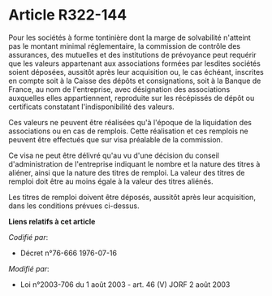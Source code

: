 # Article R322-144

Pour les sociétés à forme tontinière dont la marge de solvabilité n'atteint pas le montant minimal réglementaire, la
commission de contrôle des assurances, des mutuelles et des institutions de prévoyance peut requérir que les valeurs
appartenant aux associations formées par lesdites sociétés soient déposées, aussitôt après leur acquisition ou, le cas
échéant, inscrites en compte soit à la Caisse des dépôts et consignations, soit à la Banque de France, au nom de
l'entreprise, avec désignation des associations auxquelles elles appartiennent, reproduite sur les récépissés de dépôt ou
certificats constatant l'indisponibilité des valeurs.

Ces valeurs ne peuvent être réalisées qu'à l'époque de la liquidation des associations ou en cas de remplois. Cette
réalisation et ces remplois ne peuvent être effectués que sur visa préalable de la commission.

Ce visa ne peut être délivré qu'au vu d'une décision du conseil d'administration de l'entreprise indiquant le nombre et la
nature des titres à aliéner, ainsi que la nature des titres de remploi. La valeur des titres de remploi doit être au moins
égale à la valeur des titres aliénés.

Les titres de remploi doivent être déposés, aussitôt après leur acquisition, dans les conditions prévues ci-dessus.

**Liens relatifs à cet article**

_Codifié par_:

  - Décret n°76-666 1976-07-16

_Modifié par_:

  - Loi n°2003-706 du 1 août 2003 - art. 46 (V) JORF 2 août 2003

